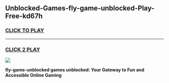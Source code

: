 
## Unblocked-Games-fly-game-unblocked-Play-Free-kd67h
<h3>
<a href="https://premium76.site?title=fly-game-unblocked&ref=18A1">CLICK TO PLAY</a></h3>
<hr>

<h3>
<a href="https://premium76.site?title=fly-game-unblocked&ref=18A1">CLICK 2 PLAY</a>
  
</h3>

<a href="https://premium76.site?title=fly-game-unblocked&ref=18A1"><img src="https://clearcache.store/games.png"></a>


**fly-game-unblocked games unblocked: Your Gateway to Fun and Accessible Online Gaming**
